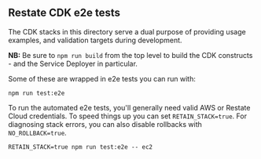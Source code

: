 ## Restate CDK e2e tests

The CDK stacks in this directory serve a dual purpose of providing usage examples, and validation targets during development.

**NB:** Be sure to `npm run build` from the top level to build the CDK constructs - and the Service Deployer in particular.

Some of these are wrapped in e2e tests you can run with:

```shell
npm run test:e2e
```

To run the automated e2e tests, you'll generally need valid AWS or Restate Cloud credentials. To speed things up you can set `RETAIN_STACK=true`. For diagnosing stack errors, you can also disable rollbacks with `NO_ROLLBACK=true`.

```shell
RETAIN_STACK=true npm run test:e2e -- ec2
```
